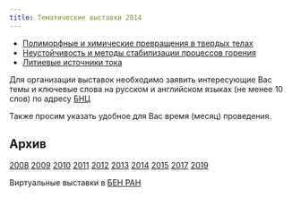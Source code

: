```yaml
---
title: Тематические выставки 2014
---
```


* <a href="/subjex/2014/subj01.html" title="14-22 апреля в ЦБ НЦЧ">Полиморфные и химические превращения в твердых телах</a>
* <a href="/subjex/2014/subj02.html" title="24 июня-8 июля в ЦБ НЦЧ">Неустойчивость и методы стабилизации процессов горения</a>
* <a href="/subjex/2014/subj03.html" title="3 - 28 октября в ЦБ НЦЧ">Литиевые источники тока</a>

Для организации выставок необходимо заявить интересующие Вас темы и ключевые слова на русском и
английском языках (не менее 10 слов) по адресу <a href="mailto:popova@icp.ac.ru">БНЦ</a>

Также просим указать удобное для Вас время (месяц) проведения.

<h2>Архив</h2>
<a href="/subjex/2008/">2008</a>
<a href="/subjex/2009/">2009</a>
<a href="/subjex/2010/">2010</a>
<a href="/subjex/2011/">2011</a>
<a href="/subjex/2012/">2012</a>
<a href="/subjex/2013/">2013</a>
<a class="active-link" href="/subjex/2014/">2014</a>
<a href="/subjex/2015/">2015</a>
<a href="/subjex/2017/">2017</a>
<a href="/subjex/2019/">2019</a>

<p>Виртуальные выставки в <a href="http://www.benran.ru/exh/">БЕН РАН</a></p>

